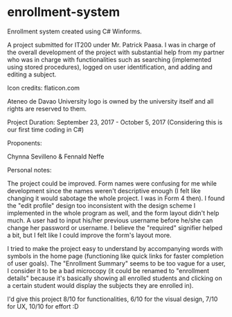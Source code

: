 # enrollment-system
Enrollment system created using C# Winforms.

A project submitted for IT200 under Mr. Patrick Paasa. I was in charge of the overall development of the project with substantial help from my partner who was in charge with functionalities such as searching (implemented using stored procedures), logged on user identification, and adding and editing a subject.


Icon credits: flaticon.com


Ateneo de Davao University logo is owned by the university itself and 
all rights are reserved to them.


Project Duration: September 23, 2017 - October 5, 2017 (Considering this is our first time coding in C#)


Proponents:

Chynna Sevilleno & Fennald Neffe


Personal notes:

The project could be improved. Form names were confusing for me while development since the names weren't descriptive enough (I felt like changing it would sabotage the whole project. I was in Form 4 then). I found the "edit profile" design too inconsistent with the design scheme I implemented in the whole program as well, and the form layout didn't help much. A user had to input his/her previous username before he/she can change her password or username. I believe the "required" signifier helped a bit, but I felt like I could improve the form's layout more.

I tried to make the project easy to understand by accompanying words with symbols in the home page (functioning like quick links for faster completion of user goals). The "Enrollment Summary" seems to be too vague for a user, I consider it to be a bad microcopy (it could be renamed to "enrollment details" because it's basically showing all enrolled students and clicking on a certain student would display the subjects they are enrolled in).

I'd give this project 8/10 for functionalities, 6/10 for the visual design, 7/10 for UX, 10/10 for effort :D
